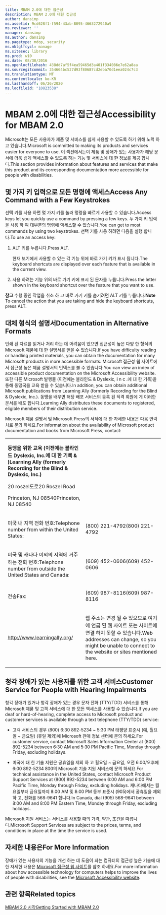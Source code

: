 ```yaml
---
title: MBAM 2.0에 대한 접근성
description: MBAM 2.0에 대한 접근성
author: dansimp
ms.assetid: 9cd628f1-f594-43ab-8095-4663272940a9
ms.reviewer: ''
manager: dansimp
ms.author: dansimp
ms.pagetype: mdop, security
ms.mktglfcycl: manage
ms.sitesec: library
ms.prod: w10
ms.date: 08/30/2016
ms.openlocfilehash: 438dd7af5f4ea59465d3a401f334086e7e62a8aa
ms.sourcegitcommit: 354664bc527d93f80687cd2eba70d1eea024c7c3
ms.translationtype: MT
ms.contentlocale: ko-KR
ms.lasthandoff: 06/26/2020
ms.locfileid: "10823538"
---
```

# <span data-ttu-id="f323c-103">MBAM 2.0에 대한 접근성</span><span class="sxs-lookup"><span data-stu-id="f323c-103">Accessibility for MBAM 2.0</span></span>


<span data-ttu-id="f323c-104">Microsoft는 모든 사용자가 제품 및 서비스를 쉽게 사용할 수 있도록 하기 위해 노력 하 고 있습니다.</span><span class="sxs-lookup"><span data-stu-id="f323c-104">Microsoft is committed to making its products and services easier for everyone to use.</span></span> <span data-ttu-id="f323c-105">이 섹션에서는이 제품 및 장애가 있는 사용자가 해당 문서에 더욱 쉽게 액세스할 수 있도록 하는 기능 및 서비스에 대 한 정보를 제공 합니다.</span><span class="sxs-lookup"><span data-stu-id="f323c-105">This section provides information about features and services that make this product and its corresponding documentation more accessible for people with disabilities.</span></span>

## <span data-ttu-id="f323c-106">몇 가지 키 입력으로 모든 명령에 액세스</span><span class="sxs-lookup"><span data-stu-id="f323c-106">Access Any Command with a Few Keystrokes</span></span>


<span data-ttu-id="f323c-107">선택 키를 사용 하면 몇 가지 키를 눌러 명령을 빠르게 사용할 수 있습니다.</span><span class="sxs-lookup"><span data-stu-id="f323c-107">Access keys let you quickly use a command by pressing a few keys.</span></span> <span data-ttu-id="f323c-108">두 가지 키 입력을 사용 하 여 대부분의 명령에 액세스할 수 있습니다.</span><span class="sxs-lookup"><span data-stu-id="f323c-108">You can get to most commands by using two keystrokes.</span></span> <span data-ttu-id="f323c-109">선택 키를 사용 하려면 다음을 실행 합니다.</span><span class="sxs-lookup"><span data-stu-id="f323c-109">To use an access key:</span></span>

1.  <span data-ttu-id="f323c-110">ALT 키를 누릅니다.</span><span class="sxs-lookup"><span data-stu-id="f323c-110">Press ALT.</span></span>

    <span data-ttu-id="f323c-111">현재 보기에서 사용할 수 있는 각 기능 위에 바로 가기 키가 표시 됩니다.</span><span class="sxs-lookup"><span data-stu-id="f323c-111">The keyboard shortcuts are displayed over each feature that is available in the current view.</span></span>

2.  <span data-ttu-id="f323c-112">사용 하려는 기능 위의 바로 가기 키에 표시 된 문자를 누릅니다.</span><span class="sxs-lookup"><span data-stu-id="f323c-112">Press the letter shown in the keyboard shortcut over the feature that you want to use.</span></span>

<span data-ttu-id="f323c-113">**참고**  수행 중인 작업을 취소 하 고 바로 가기 키를 숨기려면 ALT 키를 누릅니다.</span><span class="sxs-lookup"><span data-stu-id="f323c-113">**Note** To cancel the action that you are taking and hide the keyboard shortcuts, press ALT.</span></span>

 

## <span data-ttu-id="f323c-114">대체 형식의 설명서</span><span class="sxs-lookup"><span data-stu-id="f323c-114">Documentation in Alternative Formats</span></span>


<span data-ttu-id="f323c-115">인쇄 된 자료를 읽거나 처리 하는 데 어려움이 있으면 접근성이 높은 다양 한 형식의 Microsoft 제품에 대 한 설명서를 얻을 수 있습니다.</span><span class="sxs-lookup"><span data-stu-id="f323c-115">If you have difficulty reading or handling printed materials, you can obtain the documentation for many Microsoft products in more accessible formats.</span></span> <span data-ttu-id="f323c-116">Microsoft 접근성 웹 사이트에서 접근성 높은 제품 설명서의 인덱스를 볼 수 있습니다.</span><span class="sxs-lookup"><span data-stu-id="f323c-116">You can view an index of accessible product documentation on the Microsoft Accessibility website.</span></span> <span data-ttu-id="f323c-117">또한 다른 Microsoft 발행물 (이전에는 블라인드 & Dyslexic, i n c .에 대 한 기록)을 통해 동맹국을 교육 받을 수 있습니다.</span><span class="sxs-lookup"><span data-stu-id="f323c-117">In addition, you can obtain additional Microsoft publications from Learning Ally (formerly Recording for the Blind & Dyslexic, Inc.).</span></span> <span data-ttu-id="f323c-118">동맹을 배우면 해당 배포 서비스의 등록 된 적격 회원에 게 이러한 문서를 배포 합니다.</span><span class="sxs-lookup"><span data-stu-id="f323c-118">Learning Ally distributes these documents to registered, eligible members of their distribution service.</span></span>

<span data-ttu-id="f323c-119">Microsoft 제품 설명서 및 Microsoft Press의 서적에 대 한 자세한 내용은 다음 연락처로 문의 하세요.</span><span class="sxs-lookup"><span data-stu-id="f323c-119">For information about the availability of Microsoft product documentation and books from Microsoft Press, contact:</span></span>

<table>
<colgroup>
<col width="50%" />
<col width="50%" />
</colgroup>
<tbody>
<tr class="odd">
<td align="left"><p><strong><span data-ttu-id="f323c-120">동맹을 위한 교육 (이전에는 블라인드 Dyslexic, Inc.에 대 한 기록 &amp; )</span><span class="sxs-lookup"><span data-stu-id="f323c-120">Learning Ally (formerly Recording for the Blind &amp; Dyslexic, Inc.)</span></span></strong></p>
<p><span data-ttu-id="f323c-121">20 roszel도로</span><span class="sxs-lookup"><span data-stu-id="f323c-121">20 Roszel Road</span></span></p>
<p><span data-ttu-id="f323c-122">Princeton, NJ 08540</span><span class="sxs-lookup"><span data-stu-id="f323c-122">Princeton, NJ 08540</span></span></p></td>
<td align="left"><p></p></td>
</tr>
<tr class="even">
<td align="left"><p><span data-ttu-id="f323c-123">미국 내 지역 전화 번호:</span><span class="sxs-lookup"><span data-stu-id="f323c-123">Telephone number from within the United States:</span></span></p></td>
<td align="left"><p><span data-ttu-id="f323c-124">(800) 221-4792</span><span class="sxs-lookup"><span data-stu-id="f323c-124">(800) 221-4792</span></span></p></td>
</tr>
<tr class="odd">
<td align="left"><p><span data-ttu-id="f323c-125">미국 및 캐나다 이외의 지역에 거주 하는 전화 번호:</span><span class="sxs-lookup"><span data-stu-id="f323c-125">Telephone number from outside the United States and Canada:</span></span></p></td>
<td align="left"><p><span data-ttu-id="f323c-126">(609) 452-0606</span><span class="sxs-lookup"><span data-stu-id="f323c-126">(609) 452-0606</span></span></p></td>
</tr>
<tr class="even">
<td align="left"><p><span data-ttu-id="f323c-127">전송</span><span class="sxs-lookup"><span data-stu-id="f323c-127">Fax:</span></span></p></td>
<td align="left"><p><span data-ttu-id="f323c-128">(609) 987-8116</span><span class="sxs-lookup"><span data-stu-id="f323c-128">(609) 987-8116</span></span></p></td>
</tr>
<tr class="odd">
<td align="left"><p><a href="https://go.microsoft.com/fwlink/?linkid=239" data-raw-source="[http://www.learningally.org/](https://go.microsoft.com/fwlink/?linkid=239)">http://www.learningally.org/</a></p></td>
<td align="left"><p><span data-ttu-id="f323c-129">웹 주소는 변경 될 수 있으므로 여기에 언급 된 웹 사이트 또는 사이트에 연결 하지 못할 수 있습니다.</span><span class="sxs-lookup"><span data-stu-id="f323c-129">Web addresses can change, so you might be unable to connect to the website or sites mentioned here.</span></span></p></td>
</tr>
</tbody>
</table>

 

## <span data-ttu-id="f323c-130">청각 장애가 있는 사용자를 위한 고객 서비스</span><span class="sxs-lookup"><span data-stu-id="f323c-130">Customer Service for People with Hearing Impairments</span></span>


<span data-ttu-id="f323c-131">청각 장애가 있거나 청각 장애가 있는 경우 문자 전화 (TTY/TDD) 서비스를 통해 Microsoft 제품 및 고객 서비스에 대 한 모든 액세스를 사용할 수 있습니다.</span><span class="sxs-lookup"><span data-stu-id="f323c-131">If you are deaf or hard-of-hearing, complete access to Microsoft product and customer services is available through a text telephone (TTY/TDD) service:</span></span>

-   <span data-ttu-id="f323c-132">고객 서비스의 경우 (800) 6:30 892-5234 ~ 5:30 PM 태평양 표준시 (예, 월요일 ~ 금요일) (휴일 제외)에 Microsoft 판매 정보 센터에 문의 하세요.</span><span class="sxs-lookup"><span data-stu-id="f323c-132">For customer service, contact Microsoft Sales Information Center at (800) 892-5234 between 6:30 AM and 5:30 PM Pacific Time, Monday through Friday, excluding holidays.</span></span>

-   <span data-ttu-id="f323c-133">미국에 대 한 기술 지원은 공휴일을 제외 하 고 월요일 ~ 금요일, 오전 6:00/오후에 6:00 892-5234 800의 Microsoft 기술 지원 서비스에 문의 하세요.</span><span class="sxs-lookup"><span data-stu-id="f323c-133">For technical assistance in the United States, contact Microsoft Product Support Services at (800) 892-5234 between 6:00 AM and 6:00 PM Pacific Time, Monday through Friday, excluding holidays.</span></span> <span data-ttu-id="f323c-134">캐나다에서는 월요일부터 금요일까지 8:00 AM 및 8:00 PM 동부 표준시 (905)에서 공휴일을 제외 하 고, 전화를 568-9641 합니다.</span><span class="sxs-lookup"><span data-stu-id="f323c-134">In Canada, dial (905) 568-9641 between 8:00 AM and 8:00 PM Eastern Time, Monday through Friday, excluding holidays.</span></span>

<span data-ttu-id="f323c-135">Microsoft 지원 서비스는 서비스를 사용할 때의 가격, 약관, 조건을 따릅니다.</span><span class="sxs-lookup"><span data-stu-id="f323c-135">Microsoft Support Services are subject to the prices, terms, and conditions in place at the time the service is used.</span></span>

## <span data-ttu-id="f323c-136">자세한 내용은</span><span class="sxs-lookup"><span data-stu-id="f323c-136">For More Information</span></span>


<span data-ttu-id="f323c-137">장애가 있는 사용자의 기능을 개선 하는 데 도움이 되는 컴퓨터의 접근성 높은 기술에 대 한 자세한 내용은 [Microsoft 접근성 웹 사이트](https://go.microsoft.com/fwlink/?linkid=8431)를 참조 하세요.</span><span class="sxs-lookup"><span data-stu-id="f323c-137">For more information about how accessible technology for computers helps to improve the lives of people with disabilities, see the [Microsoft Accessibility website](https://go.microsoft.com/fwlink/?linkid=8431).</span></span>

## <span data-ttu-id="f323c-138">관련 항목</span><span class="sxs-lookup"><span data-stu-id="f323c-138">Related topics</span></span>


[<span data-ttu-id="f323c-139">MBAM 2.0 시작</span><span class="sxs-lookup"><span data-stu-id="f323c-139">Getting Started with MBAM 2.0</span></span>](getting-started-with-mbam-20-mbam-2.md)

 

 





